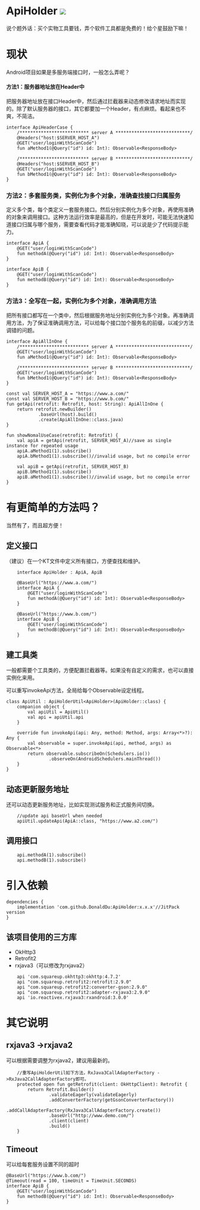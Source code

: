 # ApiHolder [![](https://jitpack.io/v/DonaldDu/ApiHolder.svg)](https://jitpack.io/#DonaldDu/ApiHolder)
说个题外话：买个实物工具要钱，弄个软件工具都是免费的！给个星鼓励下嘛！
# 现状
Android项目如果是多服务端接口时，一般怎么弄呢？

#### 方法1：服务器地址放在Header中
把服务器地址放在接口Header中，然后通过拦截器来动态修改请求地址而实现的。除了默认服务器的接口，其它都要加一个Header，有点麻烦。看起来也不爽，不简洁。

```
interface ApiHeaderCase {
    /************************** server A ****************************/
    @Headers("host:$SERVER_HOST_A")
    @GET("user/loginWithScanCode")
    fun aMethod1(@Query("id") id: Int): Observable<ResponseBody>

    /************************** server B ****************************/
    @Headers("host:$SERVER_HOST_B")
    @GET("user/loginWithScanCode")
    fun bMethod1(@Query("id") id: Int): Observable<ResponseBody>
}
```

### 方法2：多套服务类，实例化为多个对象，准确查找接口归属服务
定义多个类，每个类定义一套服务接口。然后分别实例化为多个对象，再使用准确的对象来调用接口。这种方法运行效率是最高的，但是在开发时，可能无法快速知道接口归属与哪个服务，需要查看代码才能准确知晓，可以说是少了代码提示能力。

```
interface ApiA {
    @GET("user/loginWithScanCode")
    fun methodA(@Query("id") id: Int): Observable<ResponseBody>
}

interface ApiB {
    @GET("user/loginWithScanCode")
    fun methodB(@Query("id") id: Int): Observable<ResponseBody>
}
```

### 方法3：全写在一起，实例化为多个对象，准确调用方法
把所有接口都写在一个类中，然后根据服务地址分别实例化为多个对象。再准确调用方法，为了保证准确调用方法，可以给每个接口加个服务名的前缀，以减少方法调错的问题。


```
interface ApiAllInOne {
    /************************** server A ****************************/
    @GET("user/loginWithScanCode")
    fun aMethod1(@Query("id") id: Int): Observable<ResponseBody>

    /************************** server B ****************************/
    @GET("user/loginWithScanCode")
    fun bMethod1(@Query("id") id: Int): Observable<ResponseBody>
}

const val SERVER_HOST_A = "https://www.a.com/"
const val SERVER_HOST_B = "https://www.b.com/"
fun getApi(retrofit: Retrofit, host: String): ApiAllInOne {
    return retrofit.newBuilder()
            .baseUrl(host).build()
            .create(ApiAllInOne::class.java)
}

fun showNomalUseCase(retrofit: Retrofit) {
    val apiA = getApi(retrofit, SERVER_HOST_A)//save as single instance for repeated usage
    apiA.aMethod1(1).subscribe()
    apiA.bMethod1(1).subscribe()//invalid usage, but no compile error

    val apiB = getApi(retrofit, SERVER_HOST_B)
    apiB.bMethod1(1).subscribe()
    apiB.aMethod1(1).subscribe()//invalid usage, but no compile error
}
```
# 有更简单的方法吗？
当然有了，而且超方便！

## 定义接口
（建议）在一个KT文件中定义所有接口，方便查找和维护。
```
    interface ApiHolder : ApiA, ApiB

    @BaseUrl("https://www.a.com/")
    interface ApiA {
        @GET("user/loginWithScanCode")
        fun methodA(@Query("id") id: Int): Observable<ResponseBody>
    }

    @BaseUrl("https://www.b.com/")
    interface ApiB {
        @GET("user/loginWithScanCode")
        fun methodB(@Query("id") id: Int): Observable<ResponseBody>
    }
```
## 建工具类
一般都需要个工具类的，方便配置拦截器等。如果没有自定义的需求，也可以直接实例化来用。

可以重写invokeApi方法，全局给每个Observable设定线程。

```
class ApiUtil : ApiHolderUtil<ApiHolder>(ApiHolder::class) {
    companion object {
        val apiUtil = ApiUtil()
        val api = apiUtil.api
    }

    override fun invokeApi(api: Any, method: Method, args: Array<*>?): Any {
        val observable = super.invokeApi(api, method, args) as Observable<*>
        return observable.subscribeOn(Schedulers.io())
                .observeOn(AndroidSchedulers.mainThread())
    }
}
```
## 动态更新服务地址
还可以动态更新服务地址，比如实现测试服务和正式服务间切换。
```
    //update api baseUrl when needed
    apiUtil.updateApi(ApiA::class, "https://www.a2.com/")
```

## 调用接口
```
    api.methodA(1).subscribe()
    api.methodB(1).subscribe()
```
# 引入依赖
```
dependencies {
    implementation 'com.github.DonaldDu:ApiHolder:x.x.x'//JitPack version
}
```
## 该项目使用的三方库
- OkHttp3
- Retrofit2
- rxjava3（可以修改为rxjava2）

```
    api 'com.squareup.okhttp3:okhttp:4.7.2'
    api "com.squareup.retrofit2:retrofit:2.9.0"
    api "com.squareup.retrofit2:converter-gson:2.9.0"
    api "com.squareup.retrofit2:adapter-rxjava3:2.9.0"
    api 'io.reactivex.rxjava3:rxandroid:3.0.0'
```
# 其它说明
## rxjava3 ->rxjava2
可以根据需要调整为rxjava2，建议用最新的。

```
    //重写ApiHolderUtil如下方法，RxJava3CallAdapterFactory ->RxJava2CallAdapterFactory即可。
    protected open fun getRetrofit(client: OkHttpClient): Retrofit {
        return Retrofit.Builder()
                .validateEagerly(validateEagerly)
                .addConverterFactory(getGsonConverterFactory())
                .addCallAdapterFactory(RxJava3CallAdapterFactory.create())
                .baseUrl("http://www.demo.com/")
                .client(client)
                .build()
    }
```
## Timeout
可以给每套服务设置不同的超时
```
@BaseUrl("https://www.b.com/")
@Timeout(read = 100, timeUnit = TimeUnit.SECONDS)
interface ApiB {
    @GET("user/loginWithScanCode")
    fun methodB(@Query("id") id: Int): Observable<ResponseBody>
}
```

